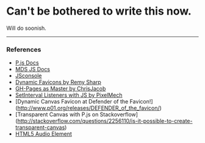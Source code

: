 # Can't be bothered to write this now.

Will do soonish.

---

### References

- [P.js Docs](http://processingjs.org/reference)
- [MDS JS Docs](https://developer.mozilla.org/en/javascript)
- [JSconsole](http://jsconsole.com/)
- [Dynamic Favicons by Remy Sharp](http://remysharp.com/2010/08/24/dynamic-favicons/)
- [GH-Pages as Master by ChrisJacob](https://gist.github.com/833223)
- [SetInterval Listeners with JS  by PixelMech](http://evolt.org/node/36035/?cfid=3686399&cftoken=90477234)
- [Dynamic Canvas Favicon at Defender of the Favicon!] (http://www.p01.org/releases/DEFENDER_of_the_favicon/)
- [Transparent Canvas with P.js on Stackoverflow] (http://stackoverflow.com/questions/2256110/is-it-possible-to-create-transparent-canvas)
- [HTML5 Audio Element](http://dev.w3.org/html5/spec/video.html#attr-media-preload)

